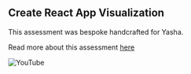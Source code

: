 ## Create React App Visualization

This assessment was bespoke handcrafted for Yasha.

Read more about this assessment [here](https://react.eogresources.com)


<img src="https://img.shields.io/badge/YouTube-FF0000?style=for-the-badge&logo=youtube&logoColor=white" alt="YouTube"> 
